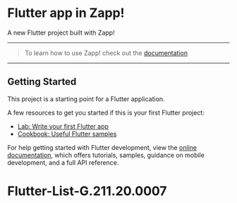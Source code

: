 # Flutter app in Zapp!

A new Flutter project built with Zapp!

----

> To learn how to use Zapp! check out the [documentation](https://docs.zapp.run)

----

## Getting Started

This project is a starting point for a Flutter application.

A few resources to get you started if this is your first Flutter project:

- [Lab: Write your first Flutter app](https://docs.flutter.dev/get-started/codelab)
- [Cookbook: Useful Flutter samples](https://docs.flutter.dev/cookbook)

For help getting started with Flutter development, view the
[online documentation](https://docs.flutter.dev/), which offers tutorials,
samples, guidance on mobile development, and a full API reference.

# Flutter-List-G.211.20.0007
